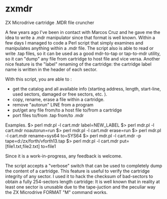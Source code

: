 # zxmdr
ZX Microdrive cartridge .MDR file cruncher

A few years ago I've been in contact with Marcos Cruz and he gave me the idea to write a .mdr manipulator since that format is well known.
Within a few days I managed to code a Perl script that simply examines and manipulates anything within a .mdr file.
The script also is able to read or write .tap files, so it can be used as a good mdr-to-tap or tap-to-mdr utility, so it can "dump" any file from cartridge to host file and vice versa.
Another nice feature is the "label" renaming of the cartridge: the cartridge label name is written in the header of each sector.

With this script, you are able to :

- get the catalog and all available info (starting address, length, start-line, used sectors, damaged or free sectors, etc. ).
- copy, rename, erase a file within a cartridge.
- remove "autorun" LINE from a program
- put/get any file from/to a host file to/from a cartridge 
- port files to/from  .tap  from/to  .mdr

Examples.
$> perl mdr.pl -l cart.mdr label=NEW_LABEL
$> perl mdr.pl -l cart.mdr noautorun=run
$> perl mdr.pl -l cart.mdr erase=run
$> perl mdr.pl -l cart.mdr rename=sys64 to=SYS64
$> perl mdr.pl -l cart.mdr -p tape=d:/zx/forth/vforth13.tap
$> perl mdr.pl -l cart.mdr put=[file1.txt,file2.txt] to=file1

Since it is a work-in-progress, any feedback is welcome.

The script accepts a "verbose" switch that can be used to completely dump the content of a cartridge. This feature is useful to verify the cartridge integrity of any sector. I used it to hack the checksum of bad-sectors to obtain a fully 254-sectors length cartridge: It is well known that in reality at least one sector is unusable due to the tape-juction and the peculiar way the ZX Microdrive FORMAT "M" command works. 
